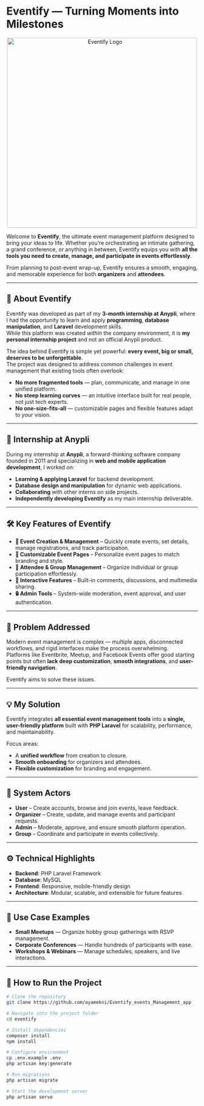 # Eventify — Turning Moments into Milestones

<p align="center">
  <img width="500" height="500" alt="Eventify Logo" src="https://github.com/user-attachments/assets/43b34298-7b64-4321-aab9-efe4c337dfec" />
</p>

Welcome to **Eventify**, the ultimate event management platform designed to bring your ideas to life. Whether you’re orchestrating an intimate gathering, a grand conference, or anything in between, Eventify equips you with **all the tools you need to create, manage, and participate in events effortlessly**.

From planning to post-event wrap-up, Eventify ensures a smooth, engaging, and memorable experience for both **organizers** and **attendees**.

---

## 🚀 About Eventify

Eventify was developed as part of my **3-month internship at Anypli**, where I had the opportunity to learn and apply **programming**, **database manipulation**, and **Laravel** development skills.  
While this platform was created *within* the company environment, it is **my personal internship project** and not an official Anypli product.

The idea behind Eventify is simple yet powerful: **every event, big or small, deserves to be unforgettable**.  
The project was designed to address common challenges in event management that existing tools often overlook:

- **No more fragmented tools** — plan, communicate, and manage in one unified platform.
- **No steep learning curves** — an intuitive interface built for real people, not just tech experts.
- **No one-size-fits-all** — customizable pages and flexible features adapt to *your* vision.

---

## 🏢 Internship at Anypli

During my internship at **Anypli**, a forward-thinking software company founded in 2011 and specializing in **web and mobile application development**, I worked on:

- **Learning & applying Laravel** for backend development.
- **Database design and manipulation** for dynamic web applications.
- **Collaborating** with other interns on side projects.
- **Independently developing Eventify** as my main internship deliverable.

---

## 🛠 Key Features of Eventify

- **🎯 Event Creation & Management** – Quickly create events, set details, manage registrations, and track participation.
- **🎨 Customizable Event Pages** – Personalize event pages to match branding and style.
- **👥 Attendee & Group Management** – Organize individual or group participation effortlessly.
- **💬 Interactive Features** – Built-in comments, discussions, and multimedia sharing.
- **🔒 Admin Tools** – System-wide moderation, event approval, and user authentication.

---

## 🎯 Problem Addressed

Modern event management is complex — multiple apps, disconnected workflows, and rigid interfaces make the process overwhelming.  
Platforms like Eventbrite, Meetup, and Facebook Events offer good starting points but often **lack deep customization**, **smooth integrations**, and **user-friendly navigation**.

Eventify aims to solve these issues.

---

## 💡 My Solution

Eventify integrates **all essential event management tools** into a **single, user-friendly platform** built with **PHP Laravel** for scalability, performance, and maintainability.

Focus areas:
- A **unified workflow** from creation to closure.
- **Smooth onboarding** for organizers and attendees.
- **Flexible customization** for branding and engagement.

---

## 📌 System Actors

- **User** – Create accounts, browse and join events, leave feedback.
- **Organizer** – Create, update, and manage events and participant requests.
- **Admin** – Moderate, approve, and ensure smooth platform operation.
- **Group** – Coordinate and participate in events collectively.

---

## ⚙ Technical Highlights

- **Backend**: PHP Laravel Framework
- **Database**: MySQL
- **Frontend**: Responsive, mobile-friendly design
- **Architecture**: Modular, scalable, and extensible for future features

---

## 📅 Use Case Examples

- **Small Meetups** — Organize hobby group gatherings with RSVP management.
- **Corporate Conferences** — Handle hundreds of participants with ease.
- **Workshops & Webinars** — Manage schedules, speakers, and live interactions.

---

## 📖 How to Run the Project

```bash
# Clone the repository
git clone https://github.com/ayamekni/Eventify_events_Management_app

# Navigate into the project folder
cd eventify

# Install dependencies
composer install
npm install

# Configure environment
cp .env.example .env
php artisan key:generate

# Run migrations
php artisan migrate

# Start the development server
php artisan serve
